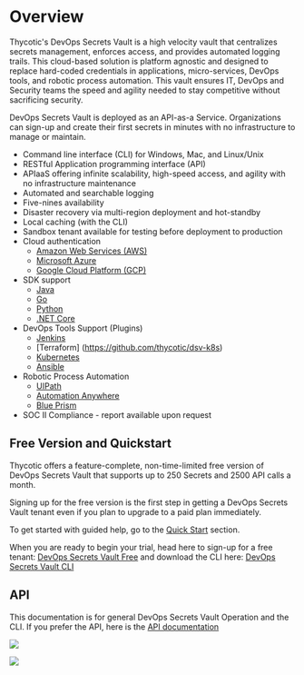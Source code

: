 ﻿[title]: # (Overview)
[tags]: # (DevOps Secrets Vault,DSV,)
[priority]: # (1)

# Overview

Thycotic's DevOps Secrets Vault is a high velocity vault that centralizes secrets management, enforces access, and provides automated logging trails.  This cloud-based solution is platform agnostic and designed to replace hard-coded credentials in applications, micro-services, DevOps tools, and robotic process automation. This vault ensures IT, DevOps and Security teams the speed and agility needed to stay competitive without sacrificing security.

DevOps Secrets Vault is deployed as an API-as-a Service.  Organizations can sign-up and create their first secrets in minutes with no infrastructure to manage or maintain.

* Command line interface (CLI) for Windows, Mac, and Linux/Unix
* RESTful Application programming interface (API)
* APIaaS offering infinite scalability, high-speed access, and agility with no infrastructure maintenance
* Automated and searchable logging
* Five-nines availability
* Disaster recovery via multi-region deployment and hot-standby
* Local caching (with the CLI)
* Sandbox tenant available for testing before deployment to production
* Cloud authentication
    * [Amazon Web Services (AWS)](./auth-general/authaws/index.md)
    * [Microsoft Azure](./auth-general/authazure/index.md)
    * [Google Cloud Platform (GCP)](./auth-general/authgcp/index.md)
* SDK support
    * [Java](https://github.com/thycotic/dsv-sdk-java)
    * [Go](https://github.com/thycotic/dsv-sdk-go)
    * [Python](https://github.com/thycotic/python-dsv-sdk)
    * [.NET Core](https://github.com/thycotic/dsv-netcore-sdk)
* DevOps Tools Support (Plugins)
    * [Jenkins](https://github.com/thycotic/dsv-jenkins-plugin)
    * [Terraform] (https://github.com/thycotic/dsv-k8s)
    * [Kubernetes](https://github.com/thycotic/dsv-k8s)
    * [Ansible](https://github.com/thycotic/dsv-ansible-lookup-plugin)
* Robotic Process Automation
    * [UIPath](https://github.com/thycotic/uipath-orchestrator-dsv)
    * [Automation Anywhere](https://docs.thycotic.com/dsv-extension-automation-anywhere/)
    * [Blue Prism](https://docs.thycotic.com/dsv-extension-blue-prism/)
* SOC II Compliance - report available upon request

## Free Version and Quickstart

Thycotic offers a feature-complete, non-time-limited free version of DevOps Secrets Vault that supports up to 250 Secrets and 2500 API calls a month.

Signing up for the free version is the first step in getting a DevOps Secrets Vault tenant even if you plan to upgrade to a paid plan immediately.

To get started with guided help, go to the [Quick Start](./QuickStart/index.md) section.

When you are ready to begin your trial, head here to sign-up for a free tenant:  [DevOps Secrets Vault Free](https://thycotic.com/products/devops-secrets-vault-password-management/) and download the CLI here: [DevOps Secrets Vault CLI](https://dsv.thycotic.com/downloads)

## API 

This documentation is for general DevOps Secrets Vault Operation and the CLI.  If you prefer the API, here is the [API documentation](https://dsv.thycotic.com/api)

![](./images/spacer.png)

![](./images/spacer.png)
